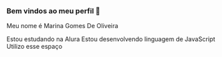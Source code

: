 ### Bem vindos ao meu perfil 🖤

Meu nome é Marina Gomes De Oliveira 

Estou estudando na Alura
Estou desenvolvendo linguagem de JavaScript
Utilizo esse espaço 
